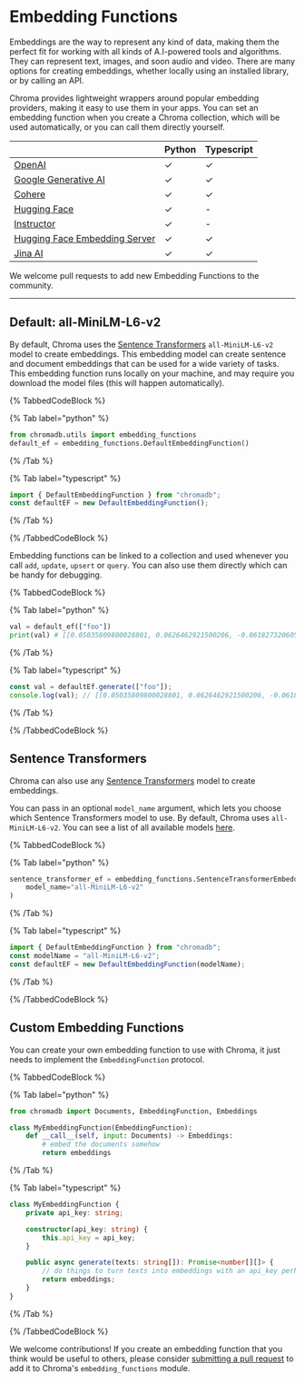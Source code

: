 # Embedding Functions

Embeddings are the way to represent any kind of data, making them the perfect fit for working with all kinds of A.I-powered tools and algorithms. They can represent text, images, and soon audio and video. There are many options for creating embeddings, whether locally using an installed library, or by calling an API.

Chroma provides lightweight wrappers around popular embedding providers, making it easy to use them in your apps. You can set an embedding function when you create a Chroma collection, which will be used automatically, or you can call them directly yourself.

|                                                                                          | Python | Typescript |
|------------------------------------------------------------------------------------------|--------|------------|
| [OpenAI](../../integrations/embedding-models/openai)                                     | ✓      | ✓          |
| [Google Generative AI](../../integrations/embedding-models/google-gemini)                | ✓      | ✓          |
| [Cohere](../../integrations/embedding-models/cohere)                                     | ✓      | ✓          |
| [Hugging Face](../../integrations/embedding-models/hugging-face)                         | ✓      | -          |
| [Instructor](../../integrations/embedding-models/instructor)                             | ✓      | -          |
| [Hugging Face Embedding Server](../../integrations/embedding-models/hugging-face-server) | ✓      | ✓          |
| [Jina AI](../../integrations/embedding-models/jina-ai)                                   | ✓      | ✓          |

We welcome pull requests to add new Embedding Functions to the community.

***

## Default: all-MiniLM-L6-v2

By default, Chroma uses the [Sentence Transformers](https://www.sbert.net/) `all-MiniLM-L6-v2` model to create embeddings. This embedding model can create sentence and document embeddings that can be used for a wide variety of tasks. This embedding function runs locally on your machine, and may require you download the model files (this will happen automatically).

{% TabbedCodeBlock %}

{% Tab label="python" %}
```python
from chromadb.utils import embedding_functions
default_ef = embedding_functions.DefaultEmbeddingFunction()
```
{% /Tab %}

{% Tab label="typescript" %}
```typescript
import { DefaultEmbeddingFunction } from "chromadb";
const defaultEF = new DefaultEmbeddingFunction();
```
{% /Tab %}

{% /TabbedCodeBlock %}

Embedding functions can be linked to a collection and used whenever you call `add`, `update`, `upsert` or `query`. You can also use them directly which can be handy for debugging.

{% TabbedCodeBlock %}

{% Tab label="python" %}
```python
val = default_ef(["foo"])
print(val) # [[0.05035809800028801, 0.0626462921500206, -0.061827320605516434...]]
```
{% /Tab %}

{% Tab label="typescript" %}
```typescript
const val = defaultEf.generate(["foo"]);
console.log(val); // [[0.05035809800028801, 0.0626462921500206, -0.061827320605516434...]]
```
{% /Tab %}

{% /TabbedCodeBlock %}

## Sentence Transformers

Chroma can also use any [Sentence Transformers](https://www.sbert.net/) model to create embeddings.

You can pass in an optional `model_name` argument, which lets you choose which Sentence Transformers model to use. By default, Chroma uses `all-MiniLM-L6-v2`. You can see a list of all available models [here](https://www.sbert.net/docs/pretrained_models.html).

{% TabbedCodeBlock %}

{% Tab label="python" %}
```python
sentence_transformer_ef = embedding_functions.SentenceTransformerEmbeddingFunction(
    model_name="all-MiniLM-L6-v2"
)
```
{% /Tab %}

{% Tab label="typescript" %}
```typescript
import { DefaultEmbeddingFunction } from "chromadb";
const modelName = "all-MiniLM-L6-v2";
const defaultEF = new DefaultEmbeddingFunction(modelName);
```
{% /Tab %}

{% /TabbedCodeBlock %}

## Custom Embedding Functions

You can create your own embedding function to use with Chroma, it just needs to implement the `EmbeddingFunction` protocol.

{% TabbedCodeBlock %}

{% Tab label="python" %}
```python
from chromadb import Documents, EmbeddingFunction, Embeddings

class MyEmbeddingFunction(EmbeddingFunction):
    def __call__(self, input: Documents) -> Embeddings:
        # embed the documents somehow
        return embeddings
```
{% /Tab %}

{% Tab label="typescript" %}
```typescript
class MyEmbeddingFunction {
    private api_key: string;

    constructor(api_key: string) {
        this.api_key = api_key;
    }

    public async generate(texts: string[]): Promise<number[][]> {
        // do things to turn texts into embeddings with an api_key perhaps
        return embeddings;
    }
}
```
{% /Tab %}

{% /TabbedCodeBlock %}

We welcome contributions! If you create an embedding function that you think would be useful to others, please consider [submitting a pull request](https://github.com/chroma-core/chroma) to add it to Chroma's `embedding_functions` module.
